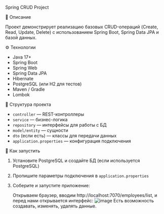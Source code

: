 Spring CRUD Project

 📌 Описание

Проект демонстрирует реализацию базовых CRUD-операций (Create, Read, Update, Delete) с использованием Spring Boot, Spring Data JPA и базой данных.

 ⚙️ Технологии

- Java 17+
- Spring Boot
- Spring Web
- Spring Data JPA
- Hibernate
- PostgreSQL (или H2 для тестов)
- Maven / Gradle
- Lombok

 📁 Структура проекта

- `controller` — REST-контроллеры
- `service` — бизнес-логика
- `repository` — интерфейсы для работы с БД
- `model/entity` — сущности
- `dto` (если есть) — классы для передачи данных
- `application.properties` — конфигурация подключения

 🔧 Как запустить

1. Установите PostgreSQL и создайте БД (если используется PostgreSQL)
2. Пропишите параметры подключения в `application.properties`
3. Соберите и запустите приложение:


   Открываем браузер, вводим http://localhost:7070/employees/list, и перед нами открывается интерфейс:
![image](https://github.com/user-attachments/assets/ba314041-cc6f-4f28-a394-ab839883b8a5)
Есть возможность создавать, изменять, удалять данные.
